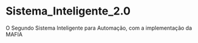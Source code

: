 # Sistema_Inteligente_2.0
O Segundo Sistema Inteligente para Automação, com a implementação da MAFIA
